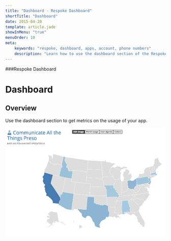```yaml
---
title: "Dashboard - Respoke Dashboard"
shortTitle: "Dashboard"
date: 2015-04-20
template: article.jade
showInMenu: "true"
menuOrder: 10
meta:
    keywords: "respoke, dashboard, apps, account, phone numbers"
    description: "Learn how to use the dashboard section of the Respoke Dashboard."
---
```


###Respoke Dashboard
# Dashboard

## Overview

Use the dashboard section to get metrics on the usage of your app.

![respoke dashboard](../images/dashboard-metrics.png)


